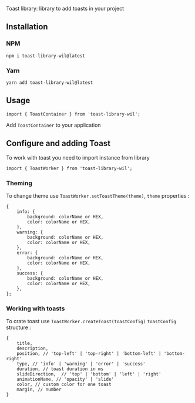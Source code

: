 Toast library: library to add toasts in your project
## Installation
### NPM
    npm i toast-library-wil@latest
### Yarn
    yarn add toast-library-wil@latest
## Usage
    import { ToastContainer } from 'toast-library-wil';
Add `ToastContainer` to your application

## Configure and adding Toast
To work with toast you need to import instance from library

    import { ToastWorker } from 'toast-library-wil';

### Theming
To change theme use  `ToastWorker.setToastTheme(theme)`, `theme` properties :

    {
        info: {
            background: colorName or HEX,
            color: colorName or HEX,
        },
        warning: {
            background: colorName or HEX,
            color: colorName or HEX,
        },
        error: {
            background: colorName or HEX,
            color: colorName or HEX,
        },
        success: {
            background: colorName or HEX,
            color: colorName or HEX,
        },
    };
### Working with toasts
To crate toast use `ToastWorker.createToast(toastConfig)`
`toastConfig` structure :

    {
        title,
        description,
        position, // 'top-left' | 'top-right' | 'bottom-left' | 'bottom-right'
        type, // 'info' | 'warning' | 'error' | 'success'
        duration, // toast duration in ms
        slideDirection,  // 'top' | 'bottom' | 'left' | 'right'
        animationName, // 'opacity' | 'slide'
        color, // custom color for one toast
        margin, // number
    }